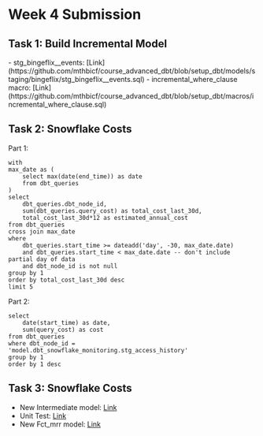 
<h1>Week 4 Submission</h1>

<h2>Task 1: Build Incremental Model </h2>
- stg_bingeflix__events: [Link](https://github.com/mthbicf/course_advanced_dbt/blob/setup_dbt/models/staging/bingeflix/stg_bingeflix__events.sql)
- incremental_where_clause macro: [Link](https://github.com/mthbicf/course_advanced_dbt/blob/setup_dbt/macros/incremental_where_clause.sql)

<h2>Task 2: Snowflake Costs </h2>

Part 1:
```
with
max_date as (
    select max(date(end_time)) as date
    from dbt_queries
)
select
    dbt_queries.dbt_node_id,
    sum(dbt_queries.query_cost) as total_cost_last_30d,
    total_cost_last_30d*12 as estimated_annual_cost
from dbt_queries
cross join max_date
where
    dbt_queries.start_time >= dateadd('day', -30, max_date.date)
    and dbt_queries.start_time < max_date.date -- don't include partial day of data
    and dbt_node_id is not null
group by 1
order by total_cost_last_30d desc
limit 5
```

Part 2:
```
select
    date(start_time) as date,
    sum(query_cost) as cost
from dbt_queries
where dbt_node_id = 'model.dbt_snowflake_monitoring.stg_access_history'
group by 1
order by 1 desc
```

<h2>Task 3: Snowflake Costs </h2>

- New Intermediate model: [Link](https://github.com/mthbicf/course_advanced_dbt/blob/setup_dbt/models/intermediate/finance/int_subscription_periods.sql)
- Unit Test: [Link](https://github.com/mthbicf/course_advanced_dbt/blob/setup_dbt/models/unit_test.yml)
- New Fct_mrr model: [Link](https://github.com/mthbicf/course_advanced_dbt/blob/setup_dbt/models/marts/finance/fct_mrr.sql)

